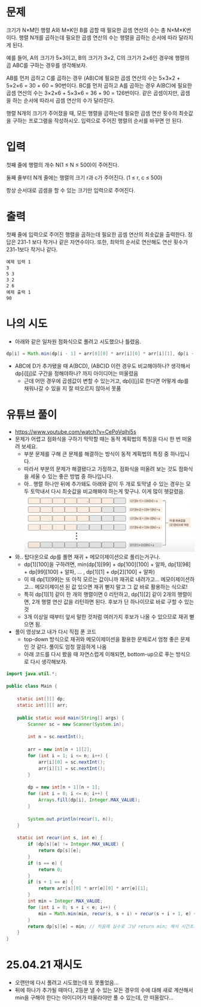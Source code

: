 # 문제
크기가 N×M인 행렬 A와 M×K인 B를 곱할 때 필요한 곱셈 연산의 수는 총 N×M×K번이다. 행렬 N개를 곱하는데 필요한 곱셈 연산의 수는 행렬을 곱하는 순서에 따라 달라지게 된다.

예를 들어, A의 크기가 5×3이고, B의 크기가 3×2, C의 크기가 2×6인 경우에 행렬의 곱 ABC를 구하는 경우를 생각해보자.

AB를 먼저 곱하고 C를 곱하는 경우 (AB)C에 필요한 곱셈 연산의 수는 5×3×2 + 5×2×6 = 30 + 60 = 90번이다.
BC를 먼저 곱하고 A를 곱하는 경우 A(BC)에 필요한 곱셈 연산의 수는 3×2×6 + 5×3×6 = 36 + 90 = 126번이다.
같은 곱셈이지만, 곱셈을 하는 순서에 따라서 곱셈 연산의 수가 달라진다.

행렬 N개의 크기가 주어졌을 때, 모든 행렬을 곱하는데 필요한 곱셈 연산 횟수의 최솟값을 구하는 프로그램을 작성하시오. 입력으로 주어진 행렬의 순서를 바꾸면 안 된다.

# 입력
첫째 줄에 행렬의 개수 N(1 ≤ N ≤ 500)이 주어진다.

둘째 줄부터 N개 줄에는 행렬의 크기 r과 c가 주어진다. (1 ≤ r, c ≤ 500)

항상 순서대로 곱셈을 할 수 있는 크기만 입력으로 주어진다.

# 출력
첫째 줄에 입력으로 주어진 행렬을 곱하는데 필요한 곱셈 연산의 최솟값을 출력한다. 정답은 231-1 보다 작거나 같은 자연수이다. 또한, 최악의 순서로 연산해도 연산 횟수가 231-1보다 작거나 같다.
```
예제 입력 1
3
5 3
3 2
2 6
예제 출력 1
90
```

# 나의 시도
- 아래와 같은 일차원 점화식으로 풀려고 시도했으나 틀렸음.
```java
dp[i] = Math.min(dp[i - 1] + arr[0][0] * arr[i][0] * arr[i][1], dp[i - 2] + arr[i - 1][0] * arr[i][0] * arr[i][1] + arr[0][0] * arr[i - 1][0] * arr[i][1]);
```
- ABC에 D가 추가됐을 때 A(BCD), (ABC)D 이런 경우도 비교해야하나? 생각해서 dp[i][j]로 구간을 정해야하나? 까지 아이디어는 떠올렸음
  - 근데 어떤 경우에 곱셈값이 변할 수 있는거고, dp[i][j]로 한다면 어떻게 dp를 채워나갈 수 있을 지 잘 떠오르지 않아서 못품

# 유튜브 풀이
- https://www.youtube.com/watch?v=CePoVqlhi5s
- 문제가 어렵고 점화식을 구하기 막막할 때는 동적 계획법의 특징을 다시 한 번 떠올려 보세요.
  - 부분 문제를 구해 큰 문제를 해결하는 방식이 동적 계획법의 특징 중 하나입니다.
  - 따라서 부분의 문제가 해결됐다고 가정하고, 점화식을 떠올려 보는 것도 점화식을 세울 수 있는 좋은 방법 중 하나입니다.
  - 아.. 행렬 하나만 뒤에 추가돼도 아래와 같이 두 개로 토막낼 수 있는 경우는 모두 토막내서 다시 최솟값을 비교해봐야 하는게 맞구나. 이게 많이 헷갈렸음.
![img.png](img.png)
- 와.. 탑다운으로 dp를 풀면 재귀 + 메모이제이션으로 풀리는거구나.
  - dp[1][100]을 구하려면, min(dp[1][99] + dp[100][100] + 알파, dp[1][98] + dp[99][100] + 알파, ... , dp[1][1] + dp[2][100] + 알파)
  - 이 때 dp[1][99]는 또 아직 모르는 값이니까 재귀로 내려가고... 메모이제이션하고... 메모이제이션 된 값 있으면 재귀 뻗지 말고 그 값 바로 활용하는 식으로!
  - 특히 dp[1][1] 같이 한 개의 행렬이면 0 리턴하고, dp[1][2] 같이 2개의 행렬이면, 2개 행렬 연산 값을 리턴하면 된다. 후보가 단 하나이므로 바로 구할 수 있는 것 
  - 3개 이상일 때부터 앞서 말한 것처럼 여러가지 후보가 나올 수 있으므로 재귀 뻗으면 됨.
- 풀이 영상보고 내가 다시 직접 푼 코드
  - top-down 방식으로 재귀와 메모이제이션을 활용한 문제로서 엄청 좋은 문제인 것 같다. 풀이도 엄청 깔끔하게 나옴
  - 아래 코드를 다시 봤을 때 자연스럽게 이해되면, bottom-up으로 푸는 방식으로 다시 생각해보자.
```java
import java.util.*;

public class Main {

    static int[][] dp;
    static int[][] arr;

    public static void main(String[] args) {
        Scanner sc = new Scanner(System.in);

        int n = sc.nextInt();

        arr = new int[n + 1][2];
        for (int i = 1; i <= n; i++) {
            arr[i][0] = sc.nextInt();
            arr[i][1] = sc.nextInt();
        }

        dp = new int[n + 1][n + 1];
        for (int i = 0; i <= n; i++) {
            Arrays.fill(dp[i], Integer.MAX_VALUE);
        }

        System.out.println(recur(1, n));
    }

    static int recur(int s, int e) {
        if (dp[s][e] != Integer.MAX_VALUE) {
            return dp[s][e];
        }
        if (s == e) {
            return 0;
        }
        if (s + 1 == e) {
            return arr[s][0] * arr[e][0] * arr[e][1];
        }
        int min = Integer.MAX_VALUE;
        for (int i = 0; s + i < e; i++) {
            min = Math.min(min, recur(s, s + i) + recur(s + i + 1, e) + arr[s][0] * arr[s + i][1] * arr[e][1]);
        }
        return dp[s][e] = min; // 처음에 실수로 그냥 return min; 해서 시간초과 났음
    }
}

```

# 25.04.21 재시도
- 오랜만에 다시 풀려고 시도했는데 또 못풀었음...
- 뒤에 하나가 추가될 때마다, 2등분 낼 수 있는 모든 경우의 수에 대해 새로 계산해서 min을 구해야 한다는 아이디어가 떠올라야만 풀 수 있는데, 안 떠올랐다...
